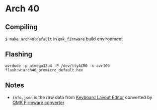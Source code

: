 # Arch 40

## Compiling

`$ make arch40:default` in `qmk_firmware` build environment

## Flashing

    avrdude -p atmega32u4 -P /dev/ttyACM0 -c avr109 flash:w:arch40_promicro_default.hex

## Notes

* `info.json` is the raw data from [Keyboard Layout Editor](http://www.keyboard-layout-editor.com/) converted by [QMK Firmware converter](https://qmk.fm/converter/)
